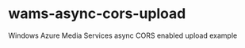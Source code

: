 wams-async-cors-upload
======================

Windows Azure Media Services async CORS enabled upload example
